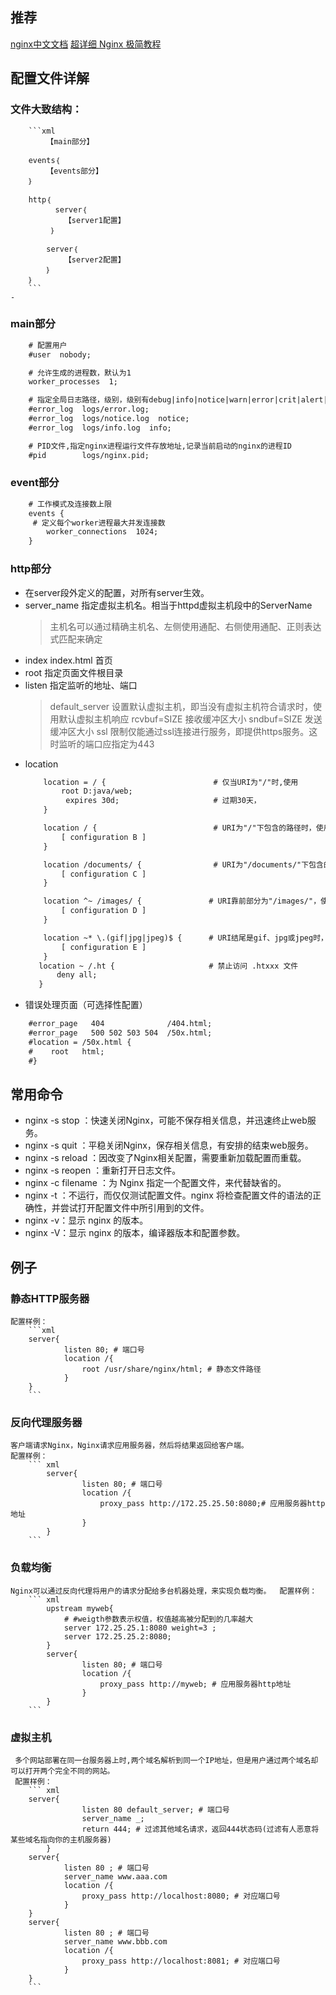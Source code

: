 
## 推荐
 [nginx中文文档](http://www.nginx.cn/doc/)
 [超详细 Nginx 极简教程](https://mp.weixin.qq.com/s/L32QRHYw9FiDJ41L0nGdTw)
## 配置文件详解
### 文件大致结构：
        ```xml
            【main部分】

        events｛
            【events部分】
        ｝

        http｛
              server｛
                【server1配置】
             ｝

            server｛
                【server2配置】
            ｝
        ｝
        ```
    - 
### main部分
```xml
    # 配置用户
    #user  nobody; 

    # 允许生成的进程数，默认为1
    worker_processes  1;

    # 指定全局日志路径，级别，级别有debug|info|notice|warn|error|crit|alert|emerg
    #error_log  logs/error.log;
    #error_log  logs/notice.log  notice;
    #error_log  logs/info.log  info;

    # PID文件,指定nginx进程运行文件存放地址,记录当前启动的nginx的进程ID
    #pid        logs/nginx.pid;
```
### event部分

```xml
    # 工作模式及连接数上限
    events {
     # 定义每个worker进程最大并发连接数
        worker_connections  1024;                      
    }
```
### http部分
- 在server段外定义的配置，对所有server生效。
- server_name    指定虚拟主机名。相当于httpd虚拟主机段中的ServerName
    > 主机名可以通过精确主机名、左侧使用通配、右侧使用通配、正则表达式匹配来确定	
- index index.html 首页   
- root 指定页面文件根目录
- listen 指定监听的地址、端口
    > default_server 设置默认虚拟主机，即当没有虚拟主机符合请求时，使用默认虚拟主机响应
    > rcvbuf=SIZE 接收缓冲区大小
    > sndbuf=SIZE 发送缓冲区大小
    > ssl 限制仅能通过ssl连接进行服务，即提供https服务。这时监听的端口应指定为443
- location
    ```xml
        location = / {                        # 仅当URI为"/"时,使用
            root D:java/web;
             expires 30d;                     # 过期30天，
        }

        location / {                          # URI为"/"下包含的路径时，使用B配置
            [ configuration B ]
        }

        location /documents/ {                # URI为"/documents/"下包含的路径时，使用C配置
            [ configuration C ]
        }

        location ^~ /images/ {               # URI靠前部分为"/images/"，使用D配置
            [ configuration D ]
        }

        location ~* \.(gif|jpg|jpeg)$ {      # URI结尾是gif、jpg或jpeg时，使用E配置
            [ configuration E ]
        }
       location ~ /.ht {                     # 禁止访问 .htxxx 文件
           deny all;
       }
    ```
- 错误处理页面（可选择性配置）
```xml
    #error_page   404              /404.html;
    #error_page   500 502 503 504  /50x.html;
    #location = /50x.html {
    #    root   html;
    #}
```
## 常用命令
- nginx -s stop ：快速关闭Nginx，可能不保存相关信息，并迅速终止web服务。
- nginx -s quit ：平稳关闭Nginx，保存相关信息，有安排的结束web服务。
- nginx -s reload ：因改变了Nginx相关配置，需要重新加载配置而重载。
- nginx -s reopen ：重新打开日志文件。 
- nginx -c filename ：为 Nginx 指定一个配置文件，来代替缺省的。
- nginx -t ：不运行，而仅仅测试配置文件。nginx 将检查配置文件的语法的正确性，并尝试打开配置文件中所引用到的文件。
- nginx -v：显示 nginx 的版本。 
- nginx -V：显示 nginx 的版本，编译器版本和配置参数。
 
## 例子
### 静态HTTP服务器

    配置样例：
        ```xml
        server{
                listen 80; # 端口号
                location /{
                    root /usr/share/nginx/html; # 静态文件路径
                }
        }
        ```

### 反向代理服务器
    客户端请求Nginx，Nginx请求应用服务器，然后将结果返回给客户端。
    配置样例：    
        ``` xml
            server{
                    listen 80; # 端口号
                    location /{
                        proxy_pass http://172.25.25.50:8080;# 应用服务器http地址
                    }
            }
        ```

### 负载均衡
    Nginx可以通过反向代理将用户的请求分配给多台机器处理，来实现负载均衡。  配置样例：
        ``` xml
            upstream myweb{
                # #weigth参数表示权值，权值越高被分配到的几率越大
                server 172.25.25.1:8080 weight=3 ;
                server 172.25.25.2:8080;
            }
            server{
                    listen 80; # 端口号
                    location /{
                        proxy_pass http://myweb; # 应用服务器http地址
                    }
            }
        ```   

### 虚拟主机
     多个网站部署在同一台服务器上时,两个域名解析到同一个IP地址，但是用户通过两个域名却可以打开两个完全不同的网站。
     配置样例：
        ``` xml
        server{
                    listen 80 default_server; # 端口号
                    server_name _;
                    return 444; # 过滤其他域名请求，返回444状态码(过滤有人恶意将某些域名指向你的主机服务器)
            }
        server{
                listen 80 ; # 端口号
                server_name www.aaa.com 
                location /{
                    proxy_pass http://localhost:8080; # 对应端口号
                }
        }
        server{
                listen 80 ; # 端口号
                server_name www.bbb.com 
                location /{
                    proxy_pass http://localhost:8081; # 对应端口号
                }
        }
        ```   

